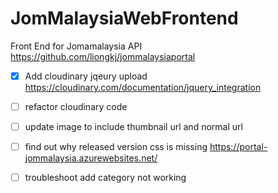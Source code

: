 # JomMalaysiaWebFrontend

Front End for Jomamalaysia API https://github.com/liongkj/jommalaysiaportal

- [x] Add cloudinary jqeury upload https://cloudinary.com/documentation/jquery_integration
- [ ] refactor cloudinary code
- [ ] update image to include thumbnail url and normal url

- [ ] find out why released version css is missing https://portal-jommalaysia.azurewebsites.net/

- [ ] troubleshoot add category not working
